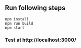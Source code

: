 ## Run following steps

```
npm install
npm run build
npm start
```

### Test at http://localhost:3000/
